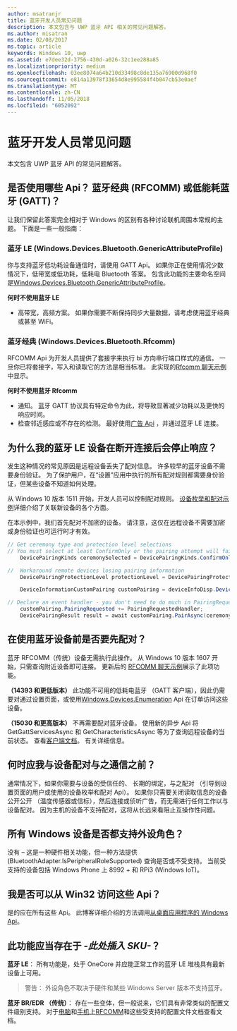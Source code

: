 ```yaml
---
author: msatranjr
title: 蓝牙开发人员常见问题
description: 本文包含与 UWP 蓝牙 API 相关的常见问题解答。
ms.author: misatran
ms.date: 02/08/2017
ms.topic: article
keywords: Windows 10, uwp
ms.assetid: e7dee32d-3756-430d-a026-32c1ee288a85
ms.localizationpriority: medium
ms.openlocfilehash: 03ee8074a64b210d33498c8de135a76900d968f0
ms.sourcegitcommit: e814a13978f33654d8e995584f4b047cb53e0aef
ms.translationtype: MT
ms.contentlocale: zh-CN
ms.lasthandoff: 11/05/2018
ms.locfileid: "6052092"
---
```

# <a name="bluetooth-developer-faq"></a>蓝牙开发人员常见问题

本文包含 UWP 蓝牙 API 的常见问题解答。

## <a name="what-apis-do-i-use-bluetooth-classic-rfcomm-or-bluetooth-low-energy-gatt"></a>是否使用哪些 Api？ 蓝牙经典 (RFCOMM) 或低能耗蓝牙 (GATT)？
让我们保留此答案完全相对于 Windows 的区别有各种讨论联机周围本常规的主题。 下面是一些一般指南：

### <a name="bluetooth-le-windowsdevicesbluetoothgenericattributeprofile"></a>蓝牙 LE (Windows.Devices.Bluetooth.GenericAttributeProfile)

你与支持蓝牙低功耗设备通信时，请使用 GATT Api。 如果你正在使用情况少数情况下，低带宽或低功耗，低耗电 Bluetooth 答案。 包含此功能的主要命名空间是[Windows.Devices.Bluetooth.GenericAttributeProfile](https://docs.microsoft.com/en-us/uwp/api/Windows.Devices.Bluetooth.GenericAttributeProfile)。 

**何时不使用蓝牙 LE**
- 高带宽，高频方案。 如果你需要不断保持同步大量数据，请考虑使用蓝牙经典或甚至 WiFi。 

### <a name="bluetooth-classic-windowsdevicesbluetoothrfcomm"></a>蓝牙经典 (Windows.Devices.Bluetooth.Rfcomm)

RFCOMM Api 为开发人员提供了套接字来执行 bi 方向串行端口样式的通信。 一旦你已将套接字，写入和读取它的方法是相当标准。 此实现的[Rfcomm 聊天示例](https://github.com/Microsoft/Windows-universal-samples/tree/dev/Samples/BluetoothRfcommChat)中显示。 

**何时不使用蓝牙 Rfcomm** 
- 通知。 蓝牙 GATT 协议具有特定命令为此，将导致显著减少功耗以及更快的响应时间。 
- 检查邻近感应或不存在的检测。 最好使用[广告 Api](https://docs.microsoft.com/en-us/uwp/api/windows.devices.bluetooth.advertisement) ，并通过蓝牙 LE 连接。 


## <a name="why-does-my-bluetooth-le-device-stop-responding-after-a-disconnect"></a>为什么我的蓝牙 LE 设备在断开连接后会停止响应？

发生这种情况的常见原因是远程设备丢失了配对信息。 许多较早的蓝牙设备不需要身份验证。 为了保护用户，在“设置”应用中执行的所有配对规则都需要身份验证，但某些设备不知道如何处理。 

从 Windows 10 版本 1511 开始，开发人员可以控制配对规则。 [设备枚举和配对示例](https://github.com/Microsoft/Windows-universal-samples/tree/master/Samples/DeviceEnumerationAndPairing)详细介绍了关联新设备的各个方面。

在本示例中，我们首先配对不加密的设备。 请注意，这仅在远程设备不需要加密或身份验证也可运行时才有效。

```csharp
// Get ceremony type and protection level selections
// You must select at least ConfirmOnly or the pairing attempt will fail
    DevicePairingKinds ceremonySelected = DevicePairingKinds.ConfirmOnly;

//  Workaround remote devices losing pairing information
    DevicePairingProtectionLevel protectionLevel = DevicePairingProtectionLevel.None

    DeviceInformationCustomPairing customPairing = deviceInfoDisp.DeviceInformation.Pairing.Custom;

// Declare an event handler - you don't need to do much in PairingRequestedHandler since the ceremony is "None"
    customPairing.PairingRequested += PairingRequestedHandler;
    DevicePairingResult result = await customPairing.PairAsync(ceremonySelected, protectionLevel);
```

## <a name="do-i-have-to-pair-bluetooth-devices-before-using-them"></a>在使用蓝牙设备前是否要先配对？

蓝牙 RFCOMM（传统）设备无需执行此操作。 从 Windows 10 版本 1607 开始，只需查询附近设备即可连接。 更新后的 [RFCOMM 聊天示例](https://github.com/Microsoft/Windows-universal-samples/tree/dev/Samples/BluetoothRfcommChat)展示了此项功能。 

**（14393 和更低版本）** 此功能不可用的低耗电蓝牙 （GATT 客户端），因此仍需要对通过设置页面，或使用[Windows.Devices.Enumeration](https://msdn.microsoft.com/en-us/library/windows/apps/windows.devices.enumeration.aspx) Api 在订单访问这些设备。

**（15030 和更高版本）** 不再需要配对蓝牙设备。 使用新的异步 Api 将 GetGattServicesAsync 和 GetCharacteristicsAsync 等为了查询远程设备的当前状态。 查看[客户端文档](gatt-client.md)。 有关详细信息。 

## <a name="when-should-i-pair-with-a-device-before-communicating-with-it"></a>何时应我与设备配对与之通信之前？
通常情况下，如果你需要与设备的受信任的、 长期的绑定，与之配对 （引导到设置页面的用户或使用的设备枚举和配对 Api）。 如果你只需要关闭读取信息的设备公开公开 （温度传感器或信标），然后连接或侦听广告，而无需进行任何工作以与设备配对。 因为主机的设备不支持配对，这将从长远来看阻止互操作性问题。 

## <a name="do-all-windows-devices-support-peripheral-role"></a>所有 Windows 设备是否都支持外设角色？

没有 – 这是一种硬件相关功能，但一种方法提供 (BluetoothAdapter.IsPeripheralRoleSupported) 查询是否或不受支持。  当前受支持的设备包括 Windows Phone 上 8992 + 和 RPi3 (Windows IoT)。 

## <a name="can-i-access-these-apis-from-win32"></a>我是否可以从 Win32 访问这些 Api？

是的应在所有这些 Api。 此博客详细介绍的方法调用[从桌面应用程序的 Windows Api](https://blogs.windows.com/buildingapps/2017/01/25/calling-windows-10-apis-desktop-application/)。 
## <a name="is-this-functionality-supposed-to-exist-on--insert-sku-here-"></a>此功能应当存在于 *-此处插入 SKU-*？

**蓝牙 LE**： 所有功能是，处于 OneCore 并应能正常工作的蓝牙 LE 堆栈具有最新设备上可用。 
> 警告： 外设角色不取决于硬件和某些 Windows Server 版本不支持蓝牙。 

**蓝牙 BR/EDR （传统）**： 存在一些变体，但一般说来，它们具有非常类似的配置文件级别支持。 对于[电脑](https://support.microsoft.com/en-us/help/10568/windows-10-supported-bluetooth-profiles)和[手机](https://support.microsoft.com/en-us/help/10569/windows-10-mobile-supported-bluetooth-profiles)上[RFCOMM](send-or-receive-files-with-rfcomm.md)和这些受支持的配置文件文档查看文档。

